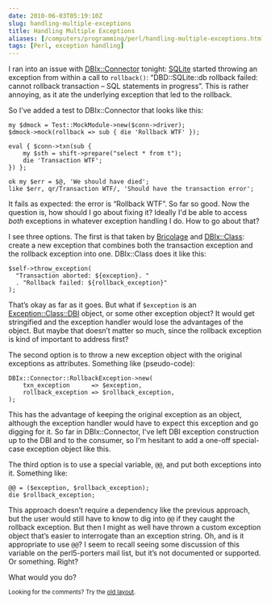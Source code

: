 ```yaml
--- 
date: 2010-06-03T05:19:10Z
slug: handling-multiple-exceptions
title: Handling Multiple Exceptions
aliases: [/computers/programming/perl/handling-multiple-exceptions.html]
tags: [Perl, exception handling]
---
```


<p>I ran into an issue with <a href="http://search.cpan.org/perldoc?DBIx::Connector">DBIx::Connector</a> tonight: <a href="http://www.sqlite.org">SQLite</a> started throwing an exception from within a call to <code>rollback()</code>: “DBD::SQLite::db rollback failed: cannot rollback transaction – SQL statements in progress”. This is rather annoying, as it ate the underlying exception that led to the rollback.</p>

<p>So I've added a test to DBIx::Connector that looks like this:</p>

<pre><code>my $dmock = Test::MockModule-&gt;new($conn-&gt;driver);
$dmock-&gt;mock(rollback =&gt; sub { die 'Rollback WTF' });

eval { $conn-&gt;txn(sub {
    my $sth = shift-&gt;prepare("select * from t");
    die 'Transaction WTF';
}) };

ok my $err = $@, 'We should have died';
like $err, qr/Transaction WTF/, 'Should have the transaction error';
</code></pre>

<p>It fails as expected: the error is “Rollback WTF”. So far so good. Now the question is, how should I go about fixing it? Ideally I'd be able to access <em>both</em> exceptions in whatever exception handling I do. How to go about that?</p>

<p>I see three options. The first is that taken by <a href="http://www.bricolagecms.org/">Bricolage</a> and <a href="http://search.cpan.org/perldoc?DBIx::Class">DBIx::Class</a>: create a new exception that combines both the transaction exception and the rollback exception into one. DBIx::Class does it like this:</p>

<pre><code>$self-&gt;throw_exception(
  "Transaction aborted: ${exception}. "
  . "Rollback failed: ${rollback_exception}"
);
</code></pre>

<p>That’s okay as far as it goes. But what if <code>$exception</code> is an <a href="http://search.cpan.org/perldoc?Exception::Class::DBI">Exception::Class::DBI</a> object, or some other exception object? It would get stringified and the exception handler would lose the advantages of the object. But maybe that doesn’t matter so much, since the rollback exception is kind of important to address first?</p>

<p>The second option is to throw a new exception object with the original exceptions as attributes. Something like (pseudo-code):</p>

<pre><code>DBIx::Connector::RollbackException-&gt;new(
    txn_exception      =&gt; $exception,
    rollback_exception =&gt; $rollback_exception,
);
</code></pre>

<p>This has the advantage of keeping the original exception as an object, although the exception handler would have to expect this exception and go digging for it. So far in DBIx::Connector, I've left DBI exception construction up to the DBI and to the consumer, so I'm hesitant to add a one-off special-case exception object like this.</p>

<p>The third option is to use a special variable, <code>@@</code>, and put both exceptions into it. Something like:</p>

<pre><code>@@ = ($exception, $rollback_exception);
die $rollback_exception;
</code></pre>

<p>This approach doesn’t require a dependency like the previous approach, but the user would still have to know to dig into <code>@@</code> if they caught the rollback exception. But then I might as well have thrown a custom exception object that’s easier to interrogate than an exception string. Oh, and is it appropriate to use <code>@@</code>? I seem to recall seeing some discussion of this variable on the perl5-porters mail list, but it’s not documented or supported. Or something. Right?</p>

<p>What would you do?</p>

<p class="past"><small>Looking for the comments? Try the <a rel="nofollow" href="//past.justatheory.com/computers/programming/perl/handling-multiple-exceptions.html">old layout</a>.</small></p>


